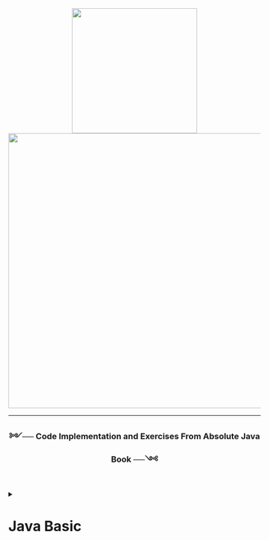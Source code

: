 


<div align="center">
  <img src="https://cdn.discordapp.com/attachments/1022316009077608593/1062441056102256770/Varssslk_1.png" width="250" />
</div>

<div align="center">
  <img src="https://cdn.discordapp.com/attachments/1022316009077608593/1062432667926282240/Ekran_goruntusu_2023-01-10_210611.jpg" width="550" />
</div>
   
---
   
   <div id="down-title" align="center">
 <h3>༻── Code Implementation and Exercises From Absolute Java Book ──༺</h3>
</div> </br>
   
   <details>
     <summary><h1>Java Basic</h1></summary>

---  
     
<!--Primitive Types-->
     
<details>
     <summary><h2>Primitive Types</h2></summary>
   
### [Primitive Types](https://github.com/erenuygur/EfficientHouseJava/blob/main/src/lessons/l1/PrimitiveTypes.java) </br> </br>
       
###   Topic:
####  Primitive Types </br> </br>  

###   Context:
####  Primitive Types: byte, short, int, long, float, double </br> </br>  

###   Lesson Date:
####  23.09.2022 </br> </br>  
     
</details>

---

<!--Expressions and Assigment and Operators -->

<details>
     <summary><h2>Expressions and Assigment</h2></summary>
   
### [Expressions and Assigment](https://github.com/erenuygur/EfficientHouseJava/blob/main/src/lessons/l2/ExpressionsAndAssignment.java) </br> </br> 
       
###   Topic:
####  Expressions and Assigment </br>  </br>   

###   Context:
####  Variable Expression and Variable Assignment (Dec. Init.) </br>  </br>  

###   Lesson Date:
####  24.09.2022 </br>  </br>  
     
</details>

---

<!--Primitive Types-->

<details>
     <summary><h2>Operators</h2></summary>
   
### [Operators](https://github.com/erenuygur/EfficientHouseJava/blob/main/src/lessons/l2/Operators.java) </br> </br>
       
###   Topic:
####  Operators </br> </br>  

###   Context:
####  Arithmetic Operators, Post/Pre Increments </br> </br>  

###   Lesson Date:
####  24.09.2022 </br> </br>  
     
</details>

<details>
     <summary><h2>Operators Examples</h2></summary>
  
### [Operators Example](https://github.com/erenuygur/EfficientHouseJava/blob/main/src/lessons/l2/OperatorsExample.java) </br> </br>

</details>

---

<details>
     <summary><h2>String Class</h2></summary>
  
### [String Class](https://github.com/erenuygur/EfficientHouseJava/blob/main/src/lessons/l3/string/StringClass.java) </br> </br>
  
###   Topic:
####  String Class </br> </br>  

###   Context:
####  String Class and Defined Method  </br> </br>  

###   Lesson Date:
####  25.09.2022 </br> </br>    

</details>

<details>
     <summary><h2>String Methods</h2></summary>
  
- ### [CharAt](https://github.com/erenuygur/EfficientHouseJava/blob/main/src/lessons/l3/string/ChartAt.java)
  
- ### [CompareTo](https://github.com/erenuygur/EfficientHouseJava/blob/main/src/lessons/l3/string/CompareTo.java)

- ### [Equals](https://github.com/erenuygur/EfficientHouseJava/blob/main/src/lessons/l3/string/Equals.java) 

- ### [Immutable](https://github.com/erenuygur/EfficientHouseJava/blob/main/src/lessons/l3/string/Immutable.java)

- ### [IndexOf](https://github.com/erenuygur/EfficientHouseJava/blob/main/src/lessons/l3/string/IndexOf.java)

- ### [Length](https://github.com/erenuygur/EfficientHouseJava/blob/main/src/lessons/l3/string/Length.java)
  
- ### [SubString](https://github.com/erenuygur/EfficientHouseJava/blob/main/src/lessons/l3/string/SubString.java)

- ### [Trim](https://github.com/erenuygur/EfficientHouseJava/blob/main/src/lessons/l3/string/Trim.java)  
  
- ### [UpperCase-LowerCase](https://github.com/erenuygur/EfficientHouseJava/blob/main/src/lessons/l3/string/UpperLower.java)  

</details>
  
---

<details>
     <summary><h2>Print Methods</h2></summary>
  
### [Print Methods](https://github.com/erenuygur/EfficientHouseJava/blob/main/src/lessons/l4/PrintMethods.java) </br> </br>
  
###   Topic:
####  Print Methods </br> </br>  

###   Context:
####  print, printf and println functions and their usage  </br> </br>  

###   Lesson Date:
####  01.10.2022 </br> </br>    

</details>

---



</details>

